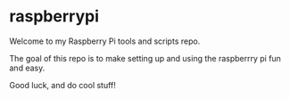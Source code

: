 raspberrypi
===========
Welcome to my Raspberry Pi tools and scripts repo.

The goal of this repo is to make setting up and using
the raspberrry pi fun and easy.

Good luck, and do cool stuff!
